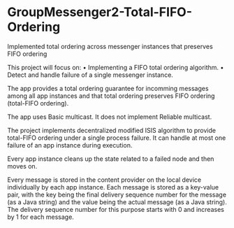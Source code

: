 # GroupMessenger2-Total-FIFO-Ordering

Implemented total ordering across messenger instances that preserves FIFO ordering

This project will focus on: • Implementing a FIFO total ordering algorithm. • Detect and handle failure of a single messenger instance.

The app provides a total ordering guarantee for incomming messages among all app instances and that total ordering preserves FIFO ordering (total-FIFO ordering).

The app uses Basic multicast. It does not implement Reliable multicast.

The project implements decentralized modified ISIS algorithm to provide total-FIFO ordering under a single process failure. It can handle at most one failure of an app instance during execution.

Every app instance cleans up the state related to a failed node and then moves on.

Every message is stored in the content provider on the local device individually by each app instance. Each message is stored as a key-value pair, with the key being the final delivery sequence number for the message (as a Java string) and the value being the actual message (as a Java string). The delivery sequence number for this purpose starts with 0 and increases by 1 for each message.

